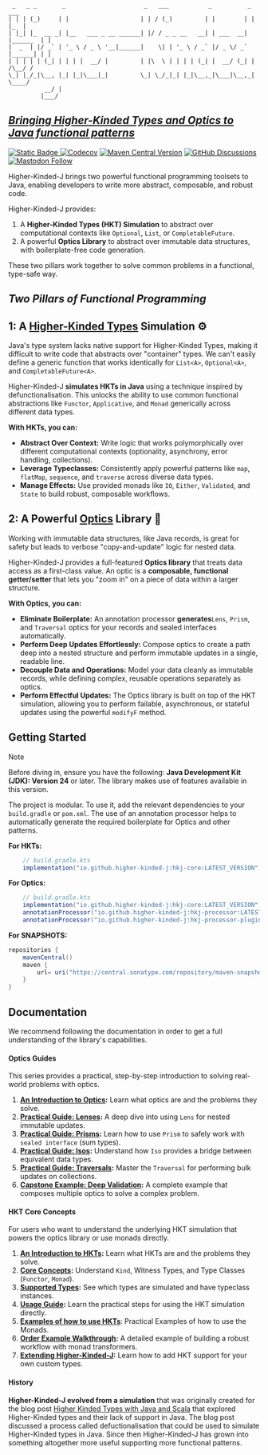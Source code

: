 ```
 _   _ _       _                      _   ___           _          _        ___ 
| | | (_)     | |                    | | / (_)         | |        | |      |_  |
| |_| |_  __ _| |__   ___ _ __ ______| |/ / _ _ __   __| | ___  __| |______  | |
|  _  | |/ _` | '_ \ / _ \ '__|______|    \| | '_ \ / _` |/ _ \/ _` |______| | |
| | | | | (_| | | | |  __/ |         | |\  \ | | | | (_| |  __/ (_| |    /\__/ /
\_| |_/_|\__, |_| |_|\___|_|         \_| \_/_|_| |_|\__,_|\___|\__,_|    \____/ 
          __/ |                                                             
         |___/                                                              
```

## [_Bringing Higher-Kinded Types and Optics to Java functional patterns_](https://github.com/higher-kinded-j/higher-kinded-j)

[![Static Badge](https://img.shields.io/badge/code-blue?logo=github)
](https://github.com/higher-kinded-j/higher-kinded-j)
[![Codecov](https://img.shields.io/codecov/c/github/higher-kinded-j/higher-kinded-j?token=VR0K0ZEDHD)](https://codecov.io/gh/higher-kinded-j/higher-kinded-j) [![Maven Central Version](https://img.shields.io/maven-central/v/io.github.higher-kinded-j/hkj-core)](https://central.sonatype.com/artifact/io.github.higher-kinded-j/hkj-core) [![GitHub Discussions](https://img.shields.io/github/discussions/higher-kinded-j/higher-kinded-j)](https://github.com/higher-kinded-j/higher-kinded-j/discussions) [![Mastodon Follow](https://img.shields.io/mastodon/follow/109367467120571209?domain=techhub.social&style=plastic&logoSize=auto)](https://techhub.social/@ultramagnetic)

Higher-Kinded-J brings two powerful functional programming toolsets to Java, enabling developers to write more abstract, composable, and robust code.

 Higher-Kinded-J provides:

1. A **Higher-Kinded Types (HKT) Simulation** to abstract over computational contexts like `Optional`, `List`, or `CompletableFuture`.
2. A powerful **Optics Library** to abstract over immutable data structures, with boilerplate-free code generation.

These two pillars work together to solve common problems in a functional, type-safe way.

## _Two Pillars of Functional Programming_

## 1: A [Higher-Kinded Types](hkts/hkt_introduction.md) Simulation ⚙️

Java's type system lacks native support for Higher-Kinded Types, making it difficult to write code that abstracts over "container" types. We can't easily define a generic function that works identically for `List<A>`, `Optional<A>`, and `CompletableFuture<A>`.

Higher-Kinded-J **simulates HKTs in Java** using a technique inspired by defunctionalisation. This unlocks the ability to use common functional abstractions like `Functor`, `Applicative`, and `Monad` generically across different data types.

**With HKTs, you can:**

* **Abstract Over Context:** Write logic that works polymorphically over different computational contexts (optionality, asynchrony, error handling, collections).
* **Leverage Typeclasses:** Consistently apply powerful patterns like `map`, `flatMap`, `sequence`, and `traverse` across diverse data types.
* **Manage Effects:** Use provided monads like `IO`, `Either`, `Validated`, and `State` to build robust, composable workflows.

## 2: A Powerful [Optics](optics/optics_intro.md) Library 🔎

Working with immutable data structures, like Java records, is great for safety but leads to verbose "copy-and-update" logic for nested data.

Higher-Kinded-J provides a full-featured **Optics library** that treats data access as a first-class value. An optic is a **composable, functional getter/setter** that lets you "zoom in" on a piece of data within a larger structure.

**With Optics, you can:**

* **Eliminate Boilerplate:** An annotation processor **generates**`Lens`, `Prism`, and `Traversal` optics for your records and sealed interfaces automatically.
* **Perform Deep Updates Effortlessly:** Compose optics to create a path deep into a nested structure and perform immutable updates in a single, readable line.
* **Decouple Data and Operations:** Model your data cleanly as immutable records, while defining complex, reusable operations separately as optics.
* **Perform Effectful Updates:** The Optics library is built on top of the HKT simulation, allowing you to perform failable, asynchronous, or stateful updates using the powerful `modifyF` method.



## Getting Started

> [!NOTE]
> Before diving in, ensure you have the following:
> **Java Development Kit (JDK): Version 24** or later. The library makes use of features available in this version.

The project is modular. To use it, add the relevant dependencies to your `build.gradle` or `pom.xml`. The use of an annotation processor helps to automatically generate the required boilerplate for Optics and other patterns.

**For HKTs:**

```gradle
    // build.gradle.kts
    implementation("io.github.higher-kinded-j:hkj-core:LATEST_VERSION")
```

**For Optics:**

```gradle
    // build.gradle.kts
    implementation("io.github.higher-kinded-j:hkj-core:LATEST_VERSION")
    annotationProcessor("io.github.higher-kinded-j:hkj-processor:LATEST_VERSION")
    annotationProcessor("io.github.higher-kinded-j:hkj-processor-plugins:LATEST_VERSION")
```
**For SNAPSHOTS:**

```gradle
repositories {
    mavenCentral()
    maven {
        url= uri("https://central.sonatype.com/repository/maven-snapshots/")
    }
}
```

## Documentation

We recommend following the documentation in order to get a full understanding of the library's capabilities.

#### Optics Guides 

This series provides a practical, step-by-step introduction to solving real-world problems with optics.

1. **[An Introduction to Optics](optics/optics_intro.md):** Learn what optics are and the problems they solve.
2. **[Practical Guide: Lenses](optics/lenses.md):** A deep dive into using `Lens` for nested immutable updates.
3. **[Practical Guide: Prisms](optics/prisms.md):** Learn how to use `Prism` to safely work with `sealed interface` (sum types).
4. **[Practical Guide: Isos](optics/iso.md):** Understand how `Iso` provides a bridge between equivalent data types.
5. **[Practical Guide: Traversals](optics/traversals.md):** Master the `Traversal` for performing bulk updates on collections.
6. **[Capstone Example: Deep Validation](optics/composing_optics.md):** A complete example that composes multiple optics to solve a complex problem.

#### HKT Core Concepts

For users who want to understand the underlying HKT simulation that powers the optics library or use monads directly.

1. **[An Introduction to HKTs](hkts/hkt_introduction.md):** Learn what HKTs are and the problems they solve.
2. **[Core Concepts](hkts/core-concepts.md):** Understand `Kind`, Witness Types, and Type Classes (`Functor`, `Monad`).
3. **[Supported Types](monads/supported-types.md):** See which types are simulated and have typeclass instances.
4. **[Usage Guide](hkts/usage-guide.md):** Learn the practical steps for using the HKT simulation directly.
5. **[Examples of how to use HKTs](hkts/hkt_basic_examples.md)**: Practical Examples of how to use the Monads.
6. **[Order Example Walkthrough](hkts/order-walkthrough.md):** A detailed example of building a robust workflow with monad transformers.
7. **[Extending Higher-Kinded-J](hkts/extending-simulation.md):** Learn how to add HKT support for your own custom types.

#### History
**Higher-Kinded-J evolved from a simulation** that was originally created for the blog post [Higher Kinded Types with Java and Scala](https://blog.scottlogic.com/2025/04/11/higher-kinded-types-with-java-and-scala.html) that explored Higher-Kinded types and their lack of support in Java. The blog post discussed a process called defuctionalisation that could be used to simulate Higher-Kinded types in Java. Since then Higher-Kinded-J has grown into something altogether more useful supporting more functional patterns.
